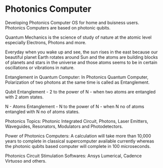 # Photonics Computer
Developing Photonics Computer OS for home and buisness users. Photonics Computers are based on photonic qubits.

Quantum Mechanics is the science of study of  nature at the atomic level especially Electrons, Photons and more.

Everyday when you wake up and see, the sun rises in the east because our beautiful planet Earth rotates around Sun and the atoms are building blocks of planets and stars in the universe and those atoms seems to be in certain oscillations or vibrations in nature.

Entanglement in Quantum Computer: In Photonics Quantum Computer, Polarization of two photons at the same time is called as Entanglement.

Qubit Entanglement - 2 to the power of N - when two atoms are entangled with 2 atom states.

N - Atoms Entanglement - N to the power of N - when N no of atoms entangled with N no of atoms states.

Photonics Topics: Photonic Integrated Circuit, Photons, Laser Emitters, Waveguides, Resonators, Modulators and Photodetectors. 

Power of Photonics Computers: A calculation will take more than 10,000 years to complete in classical supercomputer available currently whereas the photonic qubits based computer will complete in 100 microseconds.

Photonics Circuit Stimulation Softwares: Ansys Lumerical, Cadence Virtuoso and others.
